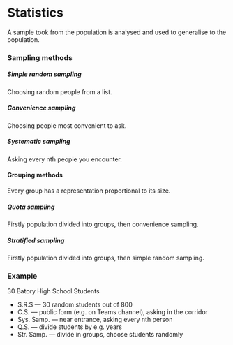 # Statistics

A sample took from the population is analysed and used to generalise to the population.

### Sampling methods

##### Simple random sampling
Choosing random people from a list.

##### Convenience sampling
Choosing people most convenient to ask.

##### Systematic sampling
Asking every nth people you encounter.

#### Grouping methods
Every group has a representation proportional to its size.

##### Quota sampling
Firstly population divided into groups, then convenience sampling.

##### Stratified sampling
Firstly population divided into groups, then simple random sampling.

### Example
30 Batory High School Students

- S.R.S — 30 random students out of 800
- C.S. — public form (e.g. on Teams channel), asking in the corridor
- Sys. Samp. — near entrance, asking every nth person
- Q.S. — divide students by e.g. years
- Str. Samp. — divide in groups, choose students randomly
